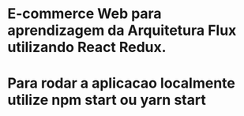 # E-commerce Web para aprendizagem da Arquitetura Flux utilizando React Redux.

# Para rodar a aplicacao localmente utilize npm start ou yarn start
